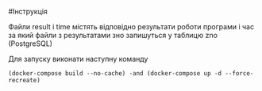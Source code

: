 #Інструкція

Файли result і time містять відповідно результати роботи програми 
і час за який файли з результатами зно запишуться у таблицю zno (PostgreSQL)

Для запуску виконати наступну команду

```bach
(docker-compose build --no-cache) -and (docker-compose up -d --force-recreate)
```
